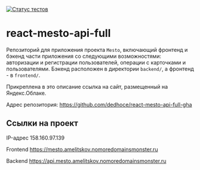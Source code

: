 [![Статус тестов](../../actions/workflows/tests.yml/badge.svg)](../../actions/workflows/tests.yml)

# react-mesto-api-full
Репозиторий для приложения проекта `Mesto`, включающий фронтенд и бэкенд части приложения со следующими возможностями: авторизации и регистрации пользователей, операции с карточками и пользователями. Бэкенд расположен в директории `backend/`, а фронтенд - в `frontend/`. 
  
Прикреплена в это описание ссылка на сайт, размещенный на Яндекс.Облаке.

Адрес репозитория: https://github.com/dedhoce/react-mesto-api-full-gha

## Ссылки на проект

IP-адрес 158.160.97.139

Frontend https://mesto.amelitskov.nomoredomainsmonster.ru

Backend https://api.mesto.amelitskov.nomoredomainsmonster.ru

